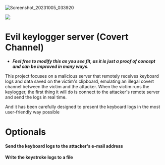 ![Screenshot_20231005_033920](https://github.com/Jsmoreira02/Keylogger-Evil_Server/assets/103542430/7fe2fe3c-0284-4b75-8f84-840f01aea259)

<img src="https://camo.githubusercontent.com/33cb2dc4ec609a401f299940ed7ce2eb9efe5e44d4f114902238792fa5ad524d/68747470733a2f2f696d672e736869656c64732e696f2f62616467652f506f776572656425323062792d506f737467726553514c2d626c75652e737667" data-canonical-src="https://img.shields.io/badge/Language%20Python3-green.svg" style="max-width: 100%;">

# Evil keylogger server (Covert Channel)

* ***Feel free to modify this as you see fit, as it is just a proof of concept and can be improved in many ways.***

This project focuses on a malicious server that remotely receives keyboard logs and data saved on the victim's clipboard, emulating an illegal covert channel between the victim and the attacker. When the victim runs the keylogger, the first thing it will do is connect to the attacker's remote server and send the logs in real time.

And it has been carefully designed to present the keyboard logs in the most user-friendly way possible

# Optionals 

#### Send the keyboard logs to the attacker's e-mail address

#### Write the keystroke logs to a file
    


